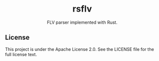 <h1 align="center">rsflv</h1>

<p align="center">FLV parser implemented with Rust.</p>

## License

This project is under the Apache License 2.0. See the LICENSE file for the full license text.